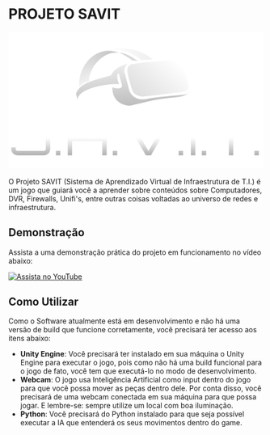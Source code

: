 # PROJETO SAVIT

<p align="center">
  <img src="Imgs/logo_projeto.png" alt="Logo do Projeto" />
</p>

O Projeto SAVIT (Sistema de Aprendizado Virtual de Infraestrutura de T.I.) é um jogo que guiará você a aprender sobre conteúdos sobre Computadores, DVR, Firewalls, Unifi's, entre outras coisas voltadas ao universo de redes e infraestrutura. 

## Demonstração

Assista a uma demonstração prática do projeto em funcionamento no vídeo abaixo:

[![Assista no YouTube](https://img.youtube.com/vi/AxcnQyhpZwc/0.jpg)](https://www.youtube.com/watch?v=AxcnQyhpZwc)

## Como Utilizar
Como o Software atualmente está em desenvolvimento e não há uma versão de build que funcione corretamente, você precisará ter acesso aos itens abaixo:

- **Unity Engine**: Você precisará ter instalado em sua máquina o Unity Engine para executar o jogo, pois como não há uma build funcional para o jogo de fato, você tem que executá-lo no modo de desenvolvimento.
- **Webcam**: O jogo usa Inteligência Artificial como input dentro do jogo para que você possa mover as peças dentro dele. Por conta disso, você precisará de uma webcam conectada em sua máquina para que possa jogar. E lembre-se: sempre utilize um local com boa iluminação.
- **Python**: Você precisará do Python instalado para que seja possível executar a IA que entenderá os seus movimentos dentro do game.

